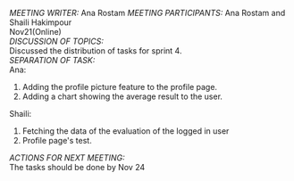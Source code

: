 *MEETING WRITER:* Ana Rostam *MEETING PARTICIPANTS:* Ana Rostam and Shaili Hakimpour    
Nov21(Online)  
*DISCUSSION OF TOPICS:*  
Discussed the distribution of tasks for sprint 4.  
*SEPARATION OF TASK:*  
Ana:
1. Adding the profile picture feature to the profile page.
2. Adding a chart showing the average result to the user.
    
Shaili:  
1. Fetching the data of the evaluation of the logged in user  
2. Profile page's test.
     
*ACTIONS FOR NEXT MEETING:*   
The tasks should be done by Nov 24  
